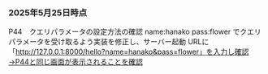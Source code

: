 ### 2025年5月25日時点
P44　クエリパラメータの設定方法の確認
name:hanako
pass:flower
でクエリパラメータを受け取るよう実装を修正し、サーバー起動
URLに「http://127.0.0.1:8000/hello?name=hanako&pass=flower」を入力し確認→P44と同じ画面が表示されることを確認